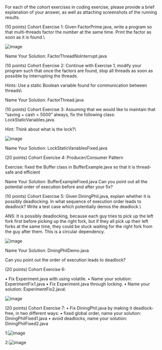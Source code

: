 For each of the cohort exercises in coding exercise, please provide a brief explanation of your answer, as well as attaching screenshots of the running results.

(10 points) Cohort Exercise 1: Given FactorPrime.java, write a program so that multi-threads factor the number at the same time. Print the factor as soon as it is found.\

![image](https://github.com/sdsorca-cse/CE6/assets/45691542/169bcd2d-a0c0-41ae-b811-6425fa713804)

Name Your Solution: FactorThreadNoInterrupt.java

(10 points) Cohort Exercise 2: Continue with Exercise 1, modify your program such that once the factors are found, stop all threads as soon as possible by interrupting the threads. 

Hints: Use a static Boolean variable found for communication between threads\



Name Your Solution: FactorThread.java

(10 points) Cohort Exercise 3: Assuming that we would like to maintain that “saving + cash = 5000” always, fix the following class: LockStaticVariables.java.

Hint: Think about what is the lock?\

![image](https://github.com/sdsorca-cse/CE6/assets/45691542/aa84d668-c404-4e65-a4ad-d5642606d905)

Name Your Solution: LockStaticVariablesFixed.java

(20 points) Cohort Exercise 4: Producer/Consumer Pattern

Exercise: fixed the Buffer class in BufferExample.java so that it is thread-safe and efficient

Name Your Solution: BufferExampleFixed.java Can you point out all the potential order of execution before and after your fix?

(10 points) Cohort Exercise 5: Given DiningPhil.java, explain whether it is possibly deadlocking. In what sequence of execution order leads to deadlock? Write a test case which potentially demos the deadlock.\

ANS: It is possibly deadlocking, because each guy tries to pick up the left fork first before picking up the right fork, but if they all pick up their left forks at the same time, they could be  stuck waiting for the right fork from the guy after them. This is a circular dependency.

![image](https://github.com/sdsorca-cse/CE6/assets/45691542/d194c32d-801c-4a22-9856-a5d60eddcc55)


Name Your Solution: DiningPhilDemo.java

Can you point out the order of execution leads to deadlock?

(20 points) Cohort Exercise 6:

• Fix Experiment.java with using volatile. • Name your solution: ExperimentFix1.java • Fix Experiment.java through locking. • Name your solution: ExperimentFix2.java\

![image](https://github.com/sdsorca-cse/CE6/assets/45691542/dab3c270-9361-4560-90d4-c3c39249db94)


(20 points) Cohort Exercise 7: • Fix DiningPhil.java by making it deadlock-free, in two different ways: • fixed global order, name your solution: DiningPhilFixed1.java • avoid deadlocks, name your solution: DiningPhilFixed2.java

1:![image](https://github.com/sdsorca-cse/CE6/assets/45691542/ec50a311-6b9e-41d7-bfc2-0dcd4e3b4dc0)

2:![image](https://github.com/sdsorca-cse/CE6/assets/45691542/834c9d4d-d5ca-4b42-ad42-a83e3c17b7a4)

